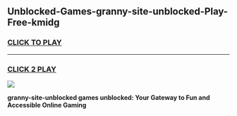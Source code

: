 
## Unblocked-Games-granny-site-unblocked-Play-Free-kmidg
<h3>
<a href="https://premium76.site?title=granny-site-unblocked&ref=20M">CLICK TO PLAY</a></h3>
<hr>

<h3>
<a href="https://premium76.site?title=granny-site-unblocked&ref=20M">CLICK 2 PLAY</a>
  
</h3>

<a href="https://premium76.site?title=granny-site-unblocked&ref=19M"><img src="https://clearcache.store/games.png"></a>


**granny-site-unblocked games unblocked: Your Gateway to Fun and Accessible Online Gaming**
